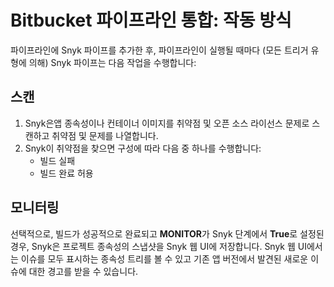 # Bitbucket 파이프라인 통합: 작동 방식

파이프라인에 Snyk 파이프를 추가한 후, 파이프라인이 실행될 때마다 (모든 트리거 유형에 의해) Snyk 파이프는 다음 작업을 수행합니다:

## **스캔**

1. Snyk은앱 종속성이나 컨테이너 이미지를 취약점 및 오픈 소스 라이선스 문제로 스캔하고 취약점 및 문제를 나열합니다.
2. Snyk이 취약점을 찾으면 구성에 따라 다음 중 하나를 수행합니다:
   * 빌드 실패
   * 빌드 완료 허용

## **모니터링**

선택적으로, 빌드가 성공적으로 완료되고 **MONITOR**가 Snyk 단계에서 **True**로 설정된 경우, Snyk은 프로젝트 종속성의 스냅샷을 Snyk 웹 UI에 저장합니다. Snyk 웹 UI에서는 이슈를 모두 표시하는 종속성 트리를 볼 수 있고 기존 앱 버전에서 발견된 새로운 이슈에 대한 경고를 받을 수 있습니다.
